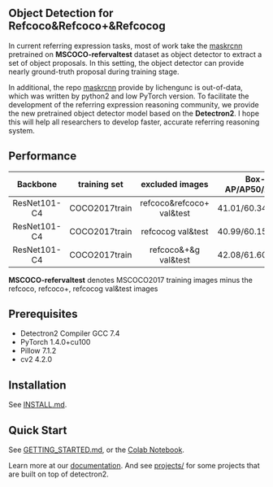 ## Object Detection for Refcoco&Refcoco+&Refcocog

In current referring expression tasks, most of work take the [maskrcnn](https://github.com/lichengunc/mask-faster-rcnn) 
pretrained on **MSCOCO-refervaltest** dataset as object detector to extract a set of object proposals. In this setting,
the object detector can provide nearly ground-truth proposal during training stage. 

In additional, the repo [maskrcnn](https://github.com/lichengunc/mask-faster-rcnn) provide by lichengunc is out-of-data, which was written by python2 and low PyTorch
version. To facilitate the development of the referring expression reasoning community, we provide the new pretrained object
detector model based on the **Detectron2**. I hope this will help all researchers to develop faster, accurate referring reasoning system.


## Performance 

| Backbone     | training set  |  excluded images           | Box-AP/AP50/AP75 | mask-AP/AP50/AP75|Model|Log|
|  :----:      | :----:        |:----:                     | :---:            |:---:|:---:|:---:|
| ResNet101-C4 | COCO2017train | refcoco&refcoco+ val&test | 41.01/60.34/44.18|35.33/56.98/37.49|[ckpt_final]()|[log](./outputs/COCO2014/default_training_mscoco_train2017_ignore_refcoco&+_v1/log.txt)|
| ResNet101-C4 | COCO2017train | refcocog val&test         | 40.99/60.15/44.15|35.33/57.03/37.75|[ckpt_final]()|[log](./outputs/COCO2014/default_training_mscoco_train2017_ignore_refcocog_v1/log.txt)|
| ResNet101-C4 | COCO2017train | refcoco&+&g val&test      | 42.08/61.60/45.45|36.36/58.35/38.89|[ckpt_final]()|[log](./outputs/COCO2014/default_training_mscoco_train2017_ignore_refcoco&+_vt/log.txt)|


**MSCOCO-refervaltest** denotes MSCOCO2017 training images minus the refcoco, refcoco+, refcocog val&test images


## Prerequisites

* Detectron2 Compiler    GCC 7.4
* PyTorch                1.4.0+cu100
* Pillow                  7.1.2
* cv2                    4.2.0

## Installation

See [INSTALL.md](INSTALL.md).

## Quick Start

See [GETTING_STARTED.md](GETTING_STARTED.md),
or the [Colab Notebook](https://colab.research.google.com/drive/16jcaJoc6bCFAQ96jDe2HwtXj7BMD_-m5).

Learn more at our [documentation](https://detectron2.readthedocs.org).
And see [projects/](projects/) for some projects that are built on top of detectron2.